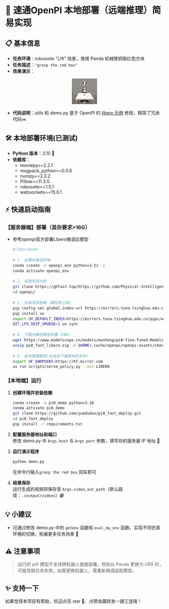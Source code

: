 # 🚀 速通OpenPI 本地部署（远端推理）简易实现

## 📋 基本信息
- **任务环境**：robosuite "Lift" 场景，使用 Panda 机械臂抓取红色方块
- **任务描述**：`"grasp the red box"`
- **效果演示**：  
<p align="center"><img src="doc/task.gif" width="16%" alt="演示"></p>

- **代码说明**：utils 和 demo.py 基于 OpenPI 的 [libero 示例](https://github.com/Physical-Intelligence/openpi/blob/main/examples/libero/main.py) 修改，精简了冗余代码✂️


## 🛠️ 本地部署环境(已测试)
- **Python 版本**：3.10 🐍
- **依赖库**：
  - moviepy==2.2.1
  - msgpack_python==0.5.6
  - numpy==2.3.2
  - Pillow==11.3.0
  - robosuite==1.5.1
  - websockets==15.0.1


## ⚡ 快速启动指南

### 【服务器端】部署（显存要求>16G）
* 参考openpi官方部署Libero微调后模型
    ```bash
    #!/bin/bash

    # 1. 创建并激活环境
    conda create -n openpi_env python=3.11 -y
    conda activate openpi_env

    # 2. 克隆项目代码
    git clone https://ghfast.top/https://github.com/Physical-Intelligence/openpi.git  # 无需 --recurse-submodules
    cd openpi/

    # 3. 安装项目依赖（需科学上网）
    pip config set global.index-url https://mirrors.tuna.tsinghua.edu.cn/pypi/web/simple
    pip install uv
    export UV_DEFAULT_INDEX=https://mirrors.tuna.tsinghua.edu.cn/pypi/web/simple
    GIT_LFS_SKIP_SMUDGE=1 uv sync

    # 4. 下载并解压模型权重（10G）
    wget https://www.modelscope.cn/models/masheng/pi0-fine-Tuned-Models/resolve/master/pi0_fast_libero.zip
    unzip pi0_fast_libero.zip -d $HOME/.cache/openpi/openpi-assets/checkpoints/

    # 5. 启动推理服务(会自动下载额外的文件)
    export HF_ENDPOINT=https://hf-mirror.com
    uv run scripts/serve_policy.py --env LIBERO
    ```


### 【本地端】运行
1. **创建环境并安装依赖**  
   ```bash
   conda create -n pi0_demo python=3.10
   conda activate pi0_demo
   git clone https://github.com/yueduduo/pi0_fast_deploy.git
   cd pi0_fast_deploy
   pip install -r requirements.txt
   ```

2. **配置服务器地址和端口**  
   修改 demo.py 中 `Args.host` 与 `Args.port` 参数，填写你的服务器 IP 地址 🔧

3. **运行演示程序**  
   ```bash
   python demo.py
   ```
   在命令行输入`grasp the red box` 回车即可

4. **结果保存**  
   运行生成的视频将保存至 `Args.video_out_path`（默认路径：`./output/videos`）📹


## 💡 小建议
- 可通过修改 demo.py 中的 `getenv` 函数和 `eval_my_env` 函数，实现不同仿真环境的切换，拓展更多任务场景 🔄


## ⚠️ 注意事项
> 运行的 pi0 模型不支持跨机器人直接部署，例如从 Panda 更换为 UR5 时，可能导致任务失败。如需更换机器人，需重新微调适配模型。


## ✨ 支持一下
如果觉得本项目有帮助，欢迎点亮 star 🌟、点赞收藏转发一键三连哦！